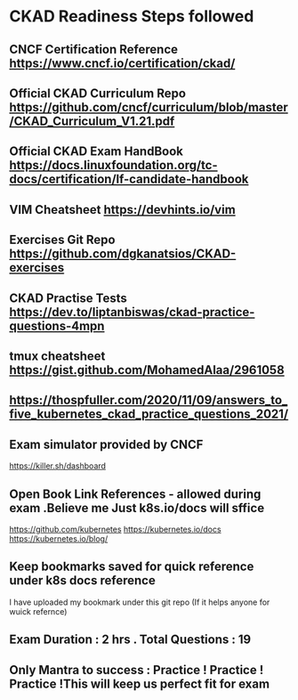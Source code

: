# CKAD Readiness Steps followed

## CNCF Certification Reference https://www.cncf.io/certification/ckad/
## Official CKAD Curriculum Repo https://github.com/cncf/curriculum/blob/master/CKAD_Curriculum_V1.21.pdf
## Official CKAD Exam HandBook https://docs.linuxfoundation.org/tc-docs/certification/lf-candidate-handbook
## VIM Cheatsheet https://devhints.io/vim
## Exercises Git Repo https://github.com/dgkanatsios/CKAD-exercises
## CKAD Practise Tests https://dev.to/liptanbiswas/ckad-practice-questions-4mpn
## tmux cheatsheet https://gist.github.com/MohamedAlaa/2961058
## https://thospfuller.com/2020/11/09/answers_to_five_kubernetes_ckad_practice_questions_2021/

## Exam simulator provided by CNCF 
https://killer.sh/dashboard

## Open Book Link References - allowed during exam .Believe me Just k8s.io/docs will sffice
https://github.com/kubernetes
https://kubernetes.io/docs
https://kubernetes.io/blog/

## Keep bookmarks saved for quick reference under k8s docs reference
   I have uploaded my bookmark under this git repo (If it helps anyone for wuick refernce)
## Exam Duration : 2 hrs . Total Questions : 19

## Only Mantra to success : Practice ! Practice ! Practice !This will keep us perfect fit for exam 









